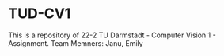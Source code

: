 # TUD-CV1
This is a repository of 22-2 TU Darmstadt - Computer Vision 1 - Assignment.
Team Memners: Janu, Emily
